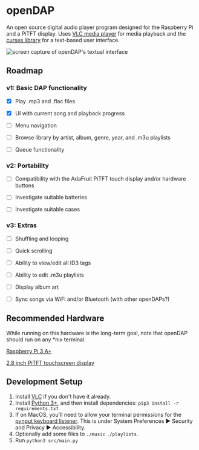 # openDAP
An open source digital audio player program designed for the Raspberry Pi and a PiTFT display. Uses [VLC media player](https://en.wikipedia.org/wiki/VLC_media_player) for media playback and the [curses library](https://en.wikipedia.org/wiki/Curses_%28programming_library%29) for a text-based user interface.

![screen capture of openDAP's textual interface](https://i.imgur.com/6k4LK09.png)

## Roadmap
### v1: Basic DAP functionality

- [x] Play .mp3 and .flac files

- [x] UI with current song and playback progress

- [ ] Menu navigation

- [ ] Browse library by artist, album, genre, year, and .m3u playlists

- [ ] Queue functionality

### v2: Portability 

- [ ] Compatibility with the AdaFruit PiTFT touch display and/or hardware buttons

- [ ] Investigate suitable batteries

- [ ] Investigate suitable cases

### v3: Extras

- [ ] Shuffling and looping

- [ ] Quick scrolling

- [ ] Ability to view/edit all ID3 tags

- [ ] Ability to edit .m3u playlists

- [ ] Display album art

- [ ] Sync songs via WiFi and/or Bluetooth (with other openDAPs?)

## Recommended Hardware
While running on this hardware is the long-term goal, note that openDAP should run on any *nix terminal.

[Raspberry Pi 3 A+](https://www.adafruit.com/product/4027)

[2.8 inch PiTFT touchscreen display](https://www.adafruit.com/product/1601)

## Development Setup
1. Install [VLC](https://www.videolan.org/vlc/) if you don't have it already.
1. Install [Python 3+](https://www.python.org/), and then install dependencies:
`pip3 install -r requirements.txt`
1. If on MacOS, you'll need to allow your terminal permissions for the [pynput keyboard listener](https://pynput.readthedocs.io/en/latest/limitations.html#mac-osx). This is under System Preferences ▶ Security and Privacy ▶ Accessibility.
1. Optionally add some files to `./music` `./playlists`.
1. Run `python3 src/main.py`
